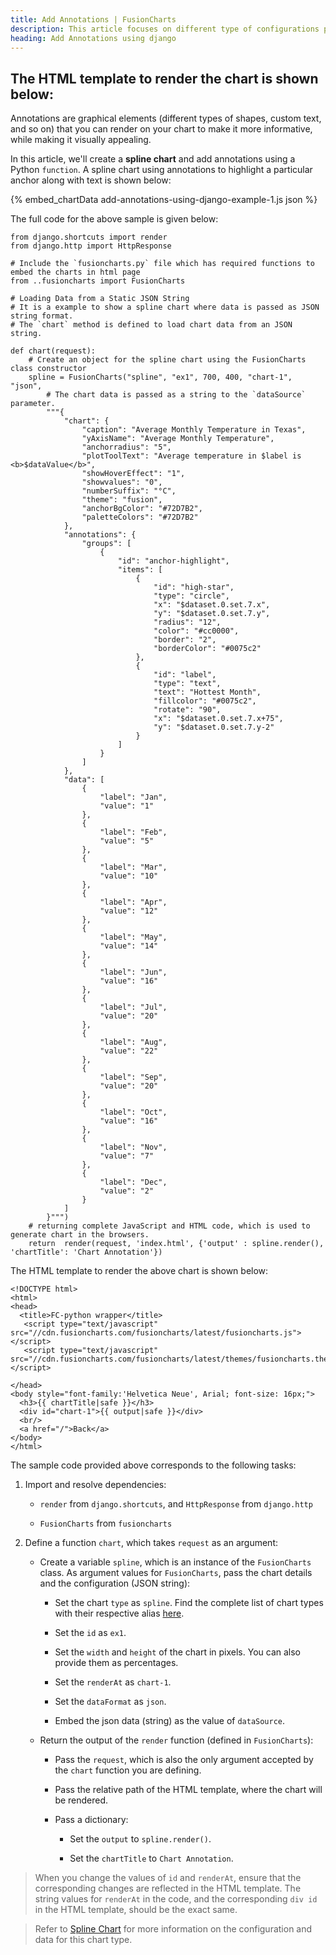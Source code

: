 ```yaml
---
title: Add Annotations | FusionCharts
description: This article focuses on different type of configurations possible using django.
heading: Add Annotations using django
---
```


## The HTML template to render the chart is shown below:

Annotations are graphical elements (different types of shapes, custom text, and so on) that you can render on your chart to make it more informative, while making it visually appealing.

In this article, we'll create a **spline chart** and add annotations using a Python `function`. A spline chart using annotations to highlight a particular anchor along with text is shown below:

{% embed_chartData add-annotations-using-django-example-1.js json %}

The full code for the above sample is given below:

```
from django.shortcuts import render
from django.http import HttpResponse

# Include the `fusioncharts.py` file which has required functions to embed the charts in html page
from ..fusioncharts import FusionCharts

# Loading Data from a Static JSON String
# It is a example to show a spline chart where data is passed as JSON string format.
# The `chart` method is defined to load chart data from an JSON string.

def chart(request):
    # Create an object for the spline chart using the FusionCharts class constructor
    spline = FusionCharts("spline", "ex1", 700, 400, "chart-1", "json", 
        # The chart data is passed as a string to the `dataSource` parameter.
        """{
            "chart": {
                "caption": "Average Monthly Temperature in Texas",
                "yAxisName": "Average Monthly Temperature",
                "anchorradius": "5",
                "plotToolText": "Average temperature in $label is <b>$dataValue</b>",
                "showHoverEffect": "1",
                "showvalues": "0",
                "numberSuffix": "°C",
                "theme": "fusion",
                "anchorBgColor": "#72D7B2",
                "paletteColors": "#72D7B2"
            },
            "annotations": {
                "groups": [
                    {
                        "id": "anchor-highlight",
                        "items": [
                            {
                                "id": "high-star",
                                "type": "circle",
                                "x": "$dataset.0.set.7.x",
                                "y": "$dataset.0.set.7.y",
                                "radius": "12",
                                "color": "#cc0000",
                                "border": "2",
                                "borderColor": "#0075c2"
                            },
                            {
                                "id": "label",
                                "type": "text",
                                "text": "Hottest Month",
                                "fillcolor": "#0075c2",
                                "rotate": "90",
                                "x": "$dataset.0.set.7.x+75",
                                "y": "$dataset.0.set.7.y-2"
                            }
                        ]
                    }
                ]
            },
            "data": [
                {
                    "label": "Jan",
                    "value": "1"
                },
                {
                    "label": "Feb",
                    "value": "5"
                },
                {
                    "label": "Mar",
                    "value": "10"
                },
                {
                    "label": "Apr",
                    "value": "12"
                },
                {
                    "label": "May",
                    "value": "14"
                },
                {
                    "label": "Jun",
                    "value": "16"
                },
                {
                    "label": "Jul",
                    "value": "20"
                },
                {
                    "label": "Aug",
                    "value": "22"
                },
                {
                    "label": "Sep",
                    "value": "20"
                },
                {
                    "label": "Oct",
                    "value": "16"
                },
                {
                    "label": "Nov",
                    "value": "7"
                },
                {
                    "label": "Dec",
                    "value": "2"
                }
            ]
        }""")
    # returning complete JavaScript and HTML code, which is used to generate chart in the browsers. 
    return  render(request, 'index.html', {'output' : spline.render(), 'chartTitle': 'Chart Annotation'})

```

The HTML template to render the above chart is shown below:

```
<!DOCTYPE html>
<html>
<head>
  <title>FC-python wrapper</title>
   <script type="text/javascript" src="//cdn.fusioncharts.com/fusioncharts/latest/fusioncharts.js"></script>
   <script type="text/javascript" src="//cdn.fusioncharts.com/fusioncharts/latest/themes/fusioncharts.theme.fusion.js"></script>

</head>
<body style="font-family:'Helvetica Neue', Arial; font-size: 16px;">
  <h3>{{ chartTitle|safe }}</h3>
  <div id="chart-1">{{ output|safe }}</div>
  <br/>
  <a href="/">Back</a>
</body>
</html>

```
The sample code provided above corresponds to the following tasks:

1. Import and resolve dependencies:

    * `render` from `django.shortcuts`, and `HttpResponse` from `django.http`

    * `FusionCharts` from `fusioncharts` 

2. Define a function `chart`, which takes `request` as an argument:

    * Create a variable `spline`, which is an instance of the `FusionCharts` class. As argument values for `FusionCharts`, pass the chart details and the configuration (JSON string): 

        * Set the chart `type` as `spline`. Find the complete list of chart types with their respective alias [here](https://www.fusioncharts.com/dev/chart-guide/list-of-charts).

        * Set the `id` as `ex1`.

        * Set the `width` and `height` of the chart in pixels. You can also provide them as percentages.

        * Set the `renderAt` as `chart-1`.

        * Set the `dataFormat` as `json`.

        * Embed the json data (string) as the value of `dataSource`. 

    * Return the output of the `render` function (defined in `FusionCharts`):

        * Pass the `request`, which is also the only argument accepted by the `chart` function you are defining.

        * Pass the relative path of the HTML template, where the chart will be rendered.

        * Pass a dictionary:

            * Set the `output` to `spline.render()`.

            * Set the `chartTitle` to `Chart Annotation`.

> When you change the values of `id` and `renderAt`, ensure that the corresponding changes are reflected in the HTML template. The string values for `renderAt` in the code, and the corresponding `div id` in the HTML template, should be the exact same.

> Refer to [Spline Chart](https://www.fusioncharts.com/dev/chart-guide/standard-charts/spline-charts) for more information on the configuration and data for this chart type.

